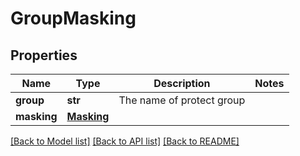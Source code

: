 # GroupMasking

## Properties
Name | Type | Description | Notes
------------ | ------------- | ------------- | -------------
**group** | **str** | The name of protect group | 
**masking** | [**Masking**](Masking.md) |  | 

[[Back to Model list]](../README.md#documentation-for-models) [[Back to API list]](../README.md#documentation-for-api-endpoints) [[Back to README]](../README.md)

